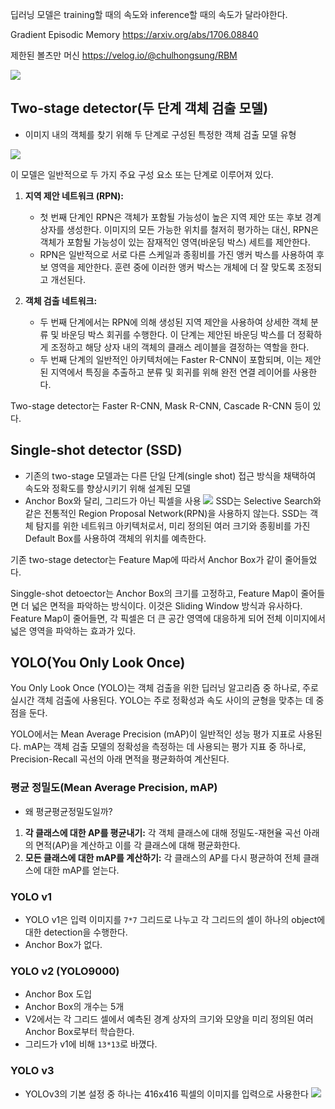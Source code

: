 
딥러닝 모델은 training할 때의 속도와 inference할 때의 속도가 달라야한다.

Gradient Episodic Memory
https://arxiv.org/abs/1706.08840



제한된 볼츠만 머신
https://velog.io/@chulhongsung/RBM


![](https://i.imgur.com/GNSDAZu.png)

## Two-stage detector(두 단계 객체 검출 모델)
* 이미지 내의 객체를 찾기 위해 두 단계로 구성된 특정한 객체 검출 모델 유형

![](https://i.imgur.com/k2ZBM5F.png)

이 모델은 일반적으로 두 가지 주요 구성 요소 또는 단계로 이루어져 있다.
1. **지역 제안 네트워크 (RPN):**
    - 첫 번째 단계인 RPN은 객체가 포함될 가능성이 높은 지역 제안 또는 후보 경계 상자를 생성한다. 이미지의 모든 가능한 위치를 철저히 평가하는 대신, RPN은 객체가 포함될 가능성이 있는 잠재적인 영역(바운딩 박스) 세트를 제안한다.
    - RPN은 일반적으로 서로 다른 스케일과 종횡비를 가진 앵커 박스를 사용하여 후보 영역을 제안한다. 훈련 중에 이러한 앵커 박스는 개체에 더 잘 맞도록 조정되고 개선된다.

2. **객체 검출 네트워크:** 
    - 두 번째 단계에서는 RPN에 의해 생성된 지역 제안을 사용하여 상세한 객체 분류 및 바운딩 박스 회귀를 수행한다. 이 단계는 제안된 바운딩 박스를 더 정확하게 조정하고 해당 상자 내의 객체의 클래스 레이블을 결정하는 역할을 한다.
    - 두 번째 단계의 일반적인 아키텍처에는 Faster R-CNN이 포함되며, 이는 제안된 지역에서 특징을 추출하고 분류 및 회귀를 위해 완전 연결 레이어를 사용한다.

Two-stage detector는 Faster R-CNN, Mask R-CNN, Cascade R-CNN 등이 있다.


## Single-shot detector (SSD)
* 기존의 two-stage 모델과는 다른 단일 단계(single shot) 접근 방식을 채택하여 속도와 정확도를 향상시키기 위해 설계된 모델
* Anchor Box와 달리, 그리드가 아닌 픽셀을 사용
![](https://i.imgur.com/E1Iw7Tw.png)
SSD는 Selective Search와 같은 전통적인 Region Proposal Network(RPN)을 사용하지 않는다. SSD는 객체 탐지를 위한 네트워크 아키텍처로서, 미리 정의된 여러 크기와 종횡비를 가진 Default Box를 사용하여 객체의 위치를 예측한다.

기존 two-stage detector는 Feature Map에 따라서 Anchor Box가 같이 줄어들었다.

Singgle-shot detoector는 Anchor Box의 크기를 고정하고, Feature Map이 줄어들면 더 넓은 면적을 파악하는 방식이다. 이것은 Sliding Window 방식과 유사하다.
Feature Map이 줄어들면, 각 픽셀은 더 큰 공간 영역에 대응하게 되어 전체 이미지에서 넓은 영역을 파악하는 효과가 있다.


## YOLO(You Only Look Once)
You Only Look Once (YOLO)는 객체 검출을 위한 딥러닝 알고리즘 중 하나로, 주로 실시간 객체 검출에 사용된다. YOLO는 주로 정확성과 속도 사이의 균형을 맞추는 데 중점을 둔다.

YOLO에서는 Mean Average Precision (mAP)이 일반적인 성능 평가 지표로 사용된다. mAP는 객체 검출 모델의 정확성을 측정하는 데 사용되는 평가 지표 중 하나로, Precision-Recall 곡선의 아래 면적을 평균화하여 계산된다.

### 평균 정밀도(Mean Average Precision, mAP)
* 왜 평균평균정밀도일까?

1. **각 클래스에 대한 AP를 평균내기:** 각 객체 클래스에 대해 정밀도-재현율 곡선 아래의 면적(AP)을 계산하고 이를 각 클래스에 대해 평균화한다.
2. **모든 클래스에 대한 mAP를 계산하기:** 각 클래스의 AP를 다시 평균하여 전체 클래스에 대한 mAP를 얻는다.


### YOLO v1
* YOLO v1은 입력 이미지를 `7*7` 그리드로 나누고 각 그리드의 셀이 하나의 object에 대한 detection을 수행한다.
* Anchor Box가 없다.

### YOLO v2 (YOLO9000)
* Anchor Box 도입
* Anchor Box의 개수는 5개
* V2에서는 각 그리드 셀에서 예측된 경계 상자의 크기와 모양을 미리 정의된 여러 Anchor Box로부터 학습한다.
* 그리드가 v1에 비해 `13*13`로 바꼈다.


### YOLO v3
* YOLOv3의 기본 설정 중 하나는 416x416 픽셀의 이미지를 입력으로 사용한다
![](https://i.imgur.com/oJicvoR.png)

